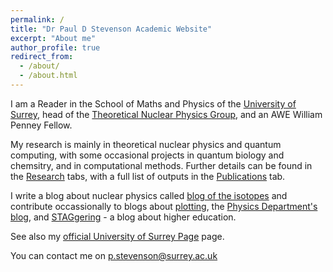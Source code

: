 ```yaml
---
permalink: /
title: "Dr Paul D Stevenson Academic Website"
excerpt: "About me"
author_profile: true
redirect_from: 
  - /about/
  - /about.html
---
```


I am a Reader in the School of Maths and Physics of the [University of Surrey](http://www.surrey.ac.uk),  head of the [Theoretical Nuclear Physics Group](https://www.surrey.ac.uk/theoretical-nuclear-physics-group), and an AWE William Penney Fellow.

My research is mainly in theoretical nuclear physics and quantum computing, with some occasional projects in quantum biology and chemsitry, and in computational methods.  Further details can be found in the [Research](/research) tabs, with a full list of outputs in the [Publications](/publications) tab.

I write a blog about nuclear physics called [blog of the isotopes](http://blogoftheisotopes.blogspot.com) and contribute occassionally to blogs about [plotting](http://spplotters.blogspot.com), the [Physics Department's blog](http://blogs.surrey.ac.uk/physics), and [STAGgering](http://blogs.surrey.ac.uk/STAGgering) - a blog about higher education.

See also my [official University of Surrey Page](https://www.surrey.ac.uk/people/paul-stevenson) page.

You can contact me on [p.stevenson@surrey.ac.uk](mailto:p.stevenson@surrey.ac.uk)
